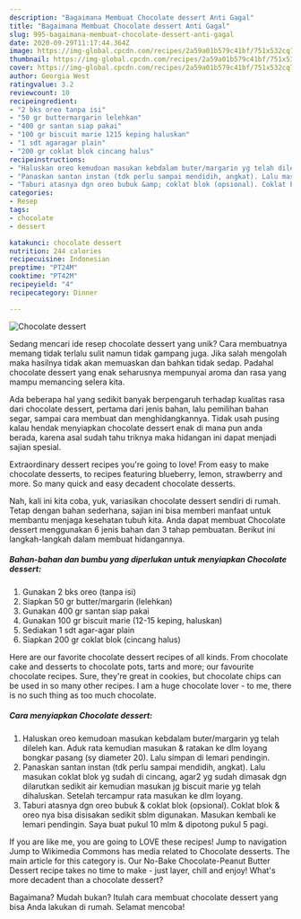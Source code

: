 ```yaml
---
description: "Bagaimana Membuat Chocolate dessert Anti Gagal"
title: "Bagaimana Membuat Chocolate dessert Anti Gagal"
slug: 995-bagaimana-membuat-chocolate-dessert-anti-gagal
date: 2020-09-29T11:17:44.364Z
image: https://img-global.cpcdn.com/recipes/2a59a01b579c41bf/751x532cq70/chocolate-dessert-foto-resep-utama.jpg
thumbnail: https://img-global.cpcdn.com/recipes/2a59a01b579c41bf/751x532cq70/chocolate-dessert-foto-resep-utama.jpg
cover: https://img-global.cpcdn.com/recipes/2a59a01b579c41bf/751x532cq70/chocolate-dessert-foto-resep-utama.jpg
author: Georgia West
ratingvalue: 3.2
reviewcount: 10
recipeingredient:
- "2 bks oreo tanpa isi"
- "50 gr buttermargarin lelehkan"
- "400 gr santan siap pakai"
- "100 gr biscuit marie 1215 keping haluskan"
- "1 sdt agaragar plain"
- "200 gr coklat blok cincang halus"
recipeinstructions:
- "Haluskan oreo kemudoan masukan kebdalam buter/margarin yg telah dileleh kan. Aduk rata kemudian masukan &amp; ratakan ke dlm loyang bongkar pasang (sy diameter 20). Lalu simpan di lemari pendingin."
- "Panaskan santan instan (tdk perlu sampai mendidih, angkat). Lalu masukan coklat blok yg sudah di cincang, agar2 yg sudah dimasak dgn dilarutkan sedikit air kemudian masukan jg biscuit marie yg telah dihaluskan. Setelah tercampur rata masukan ke dlm loyang."
- "Taburi atasnya dgn oreo bubuk &amp; coklat blok (opsional). Coklat blok &amp; oreo nya bisa disisakan sedikit sblm digunakan. Masukan kembali ke lemari pendingin. Saya buat pukul 10 mlm &amp; dipotong pukul 5 pagi."
categories:
- Resep
tags:
- chocolate
- dessert

katakunci: chocolate dessert 
nutrition: 244 calories
recipecuisine: Indonesian
preptime: "PT24M"
cooktime: "PT42M"
recipeyield: "4"
recipecategory: Dinner

---
```



![Chocolate dessert](https://img-global.cpcdn.com/recipes/2a59a01b579c41bf/751x532cq70/chocolate-dessert-foto-resep-utama.jpg)

Sedang mencari ide resep chocolate dessert yang unik? Cara membuatnya memang tidak terlalu sulit namun tidak gampang juga. Jika salah mengolah maka hasilnya tidak akan memuaskan dan bahkan tidak sedap. Padahal chocolate dessert yang enak seharusnya mempunyai aroma dan rasa yang mampu memancing selera kita.

Ada beberapa hal yang sedikit banyak berpengaruh terhadap kualitas rasa dari chocolate dessert, pertama dari jenis bahan, lalu pemilihan bahan segar, sampai cara membuat dan menghidangkannya. Tidak usah pusing kalau hendak menyiapkan chocolate dessert enak di mana pun anda berada, karena asal sudah tahu triknya maka hidangan ini dapat menjadi sajian spesial.

Extraordinary dessert recipes you&#39;re going to love! From easy to make chocolate desserts, to recipes featuring blueberry, lemon, strawberry and more. So many quick and easy decadent chocolate desserts.


Nah, kali ini kita coba, yuk, variasikan chocolate dessert sendiri di rumah. Tetap dengan bahan sederhana, sajian ini bisa memberi manfaat untuk membantu menjaga kesehatan tubuh kita. Anda dapat membuat Chocolate dessert menggunakan 6 jenis bahan dan 3 tahap pembuatan. Berikut ini langkah-langkah dalam membuat hidangannya.

<!--inarticleads1-->

##### Bahan-bahan dan bumbu yang diperlukan untuk menyiapkan Chocolate dessert:

1. Gunakan 2 bks oreo (tanpa isi)
1. Siapkan 50 gr butter/margarin (lelehkan)
1. Gunakan 400 gr santan siap pakai
1. Gunakan 100 gr biscuit marie (12-15 keping, haluskan)
1. Sediakan 1 sdt agar-agar plain
1. Siapkan 200 gr coklat blok (cincang halus)


Here are our favorite chocolate dessert recipes of all kinds. From chocolate cake and desserts to chocolate pots, tarts and more; our favourite chocolate recipes. Sure, they&#39;re great in cookies, but chocolate chips can be used in so many other recipes. I am a huge chocolate lover - to me, there is no such thing as too much chocolate. 

<!--inarticleads2-->

##### Cara menyiapkan Chocolate dessert:

1. Haluskan oreo kemudoan masukan kebdalam buter/margarin yg telah dileleh kan. Aduk rata kemudian masukan &amp; ratakan ke dlm loyang bongkar pasang (sy diameter 20). Lalu simpan di lemari pendingin.
1. Panaskan santan instan (tdk perlu sampai mendidih, angkat). Lalu masukan coklat blok yg sudah di cincang, agar2 yg sudah dimasak dgn dilarutkan sedikit air kemudian masukan jg biscuit marie yg telah dihaluskan. Setelah tercampur rata masukan ke dlm loyang.
1. Taburi atasnya dgn oreo bubuk &amp; coklat blok (opsional). Coklat blok &amp; oreo nya bisa disisakan sedikit sblm digunakan. Masukan kembali ke lemari pendingin. Saya buat pukul 10 mlm &amp; dipotong pukul 5 pagi.


If you are like me, you are going to LOVE these recipes! Jump to navigation Jump to Wikimedia Commons has media related to Chocolate desserts. The main article for this category is. Our No-Bake Chocolate-Peanut Butter Dessert recipe takes no time to make - just layer, chill and enjoy! What&#39;s more decadent than a chocolate dessert? 

Bagaimana? Mudah bukan? Itulah cara membuat chocolate dessert yang bisa Anda lakukan di rumah. Selamat mencoba!
